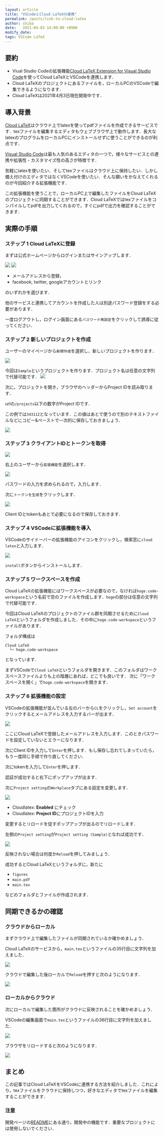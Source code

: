 ```yaml
---
layout: article
title: "VSCodeとCloud LaTeXの連携"
permalink: /posts/link-to-cloud-latex
author: shiba
date:   2021-04-03 14:00:00 +0900
modify_date: 
tags: VSCode LaTeX
---
```


## 要約

- Viual Studio Codeの拡張機能[Cloud LaTeX Extension for Visual Studio Code](https://github.com/cloudlatex-team/cloudlatex-vscode-extension)を使ってCloud LaTeXとVSCodeを連携します．
- Cloud LaTeXのプロジェクトにあるファイルを，ローカルPCのVSCodeで編集できるようになります．
- Cloud LaTeXは2021年4月3日現在開発中です．

## 導入背景

[Cloud LaTeX](https://cloudlatex.io/)はクラウド上でlatexを使ってpdfファイルを作成できるサービスです．texファイルを編集するエディタもウェブブラウザ上で動作します．長大なlatexのプログラムをローカルPCにインストールせずに使うことができるのが利点です．

[Visual Studio Code](https://azure.microsoft.com/ja-jp/products/visual-studio-code/)は最も人気のあるエディタの一つで，様々なサービスとの連携や拡張性・カスタマイズ性の高さが特徴です．

気軽にlatexを使いたい．そしてtexファイルはクラウド上に保持したい．しかし備え付けのエディタではなくVSCodeを使いたい．そんな願いをかなえてくれるのが今回紹介する拡張機能です．


この拡張機能を使うことで，ローカルPC上で編集したファイルをCloud LaTeXのプロジェクトに同期することができます．Cloud LaTeXではtexファイルをコンパイルしてpdfを出力してくれるので，すぐにpdfで出力を確認することができます．

## 実際の手順

### ステップ 1 Cloud LaTeXに登録

まずは公式ホームページからログインまたはサインアップします．

![](https://raw.githubusercontent.com/ynu-math/ynu-math.github.io/gh-pages/assets/images/topics/cloudlatex/cloud-latex-entry.png)
![](https://raw.githubusercontent.com/ynu-math/ynu-math.github.io/gh-pages/assets/images/topics/cloudlatex/cloud-latex-login.png)

- メールアドレスから登録，
- facebook, twitter, googleアカウントとリンク

のいずれかを選びます．

他のサービスと連携してアカウントを作成した人は別途パスワード登録をする必要があります．

一度ログアウトし，ログイン画面にある`パスワード再設定`をクリックして誘導に従ってください．

### ステップ 2 新しいプロジェクトを作成

ユーザーのマイページから`新規作成`を選択し，新しいプロジェクトを作ります．

![](https://raw.githubusercontent.com/ynu-math/ynu-math.github.io/gh-pages/assets/images/topics/cloudlatex/cloud-latex-new-project-button.png)

今回は`Sample`というプロジェクトを作ります．プロジェクト名は任意の文字列で代替可能です．
![](https://raw.githubusercontent.com/ynu-math/ynu-math.github.io/gh-pages/assets/images/topics/cloudlatex/cloud-latex-new-project.png)

次に，プロジェクトを開き，ブラウザのヘッダーからProject IDを読み取ります．

urlの`/projects`以下の数字がProject IDです．

この例では`343112`となっています．この値はあとで使うので別のテキストファイルなどにコピー&ペーストで一次的に保存しておきましょう．

![](https://raw.githubusercontent.com/ynu-math/ynu-math.github.io/gh-pages/assets/images/topics/cloudlatex/cloud-latex-project-url.png)

### ステップ 3 クライアントIDとトークンを取得

![](https://raw.githubusercontent.com/ynu-math/ynu-math.github.io/gh-pages/assets/images/topics/cloudlatex/cloud-latex-extention.png)

右上のユーザーから`拡張機能`を選択します．

![](https://raw.githubusercontent.com/ynu-math/ynu-math.github.io/gh-pages/assets/images/topics/cloudlatex/cloud-latex-generate-token.png)

パスワードの入力を求められるので，入力します．

次に`トークンを生成`をクリックします．

![](https://raw.githubusercontent.com/ynu-math/ynu-math.github.io/gh-pages/assets/images/topics/cloudlatex/cloud-latex-token.png)

Client IDとtokenもあとで必要になるので保存しておきます．


### ステップ 4 VSCodeに拡張機能を導入

VSCodeのサイドーバーの拡張機能のアイコンをクリックし，検索窓に`cloud latex`と入力します．

![](https://raw.githubusercontent.com/ynu-math/ynu-math.github.io/gh-pages/assets/images/topics/cloudlatex/cloud-latex-vscode-sidebar.png)


`install`ボタンからインストールします．

### ステップ 5 ワークスペースを作成

Cloud LaTeXの拡張機能にはワークスペースが必要なので，なければ`hoge.code-workspace`という名前で空のファイルを作成します．`hoge`の部分は任意の文字列で代替可能です．

今回はCloud LaTeXのプロジェクトのファイル群を同期させるために```Cloud LaTeX```というフォルダを作成しました．その中に`hoge.code-workspace`というファイルがあります．

フォルダ構成は
```
Cloud LaTeX
  └─ hoge.code-workspace
```
となっています．

まずVSCodeで`Cloud LaTeX`というフォルダを開きます．このフォルダはワークスペースファイルよりも上の階層にあれば，どこでも良いです．
次に「ワークスペースを開く」で`hoge.code-workspace`を開きます．

### ステップ 6 拡張機能の設定

VSCodeの拡張機能が並んでいる左のバーから`CL`をクリックし，`Set account`をクリックするとメールアドレスを入力するバーが出ます．

![](https://raw.githubusercontent.com/ynu-math/ynu-math.github.io/gh-pages/assets/images/topics/cloudlatex/cloud-latex-vscode-setting.png)


ここにCloud LaTeXで登録したメールアドレスを入力します．このときパスワードを設定していないとエラーになります．

次にClient IDを入力して`Enter`を押します．もし保存し忘れてしまっていたら，もう一度同じ手順で作り直してください．

次にtokenを入力して`Enter`を押します．

認証が成功すると右下にポップアップが出ます．

次に`Project setting`の`Workplace`タブにある設定を変更します．

![](https://raw.githubusercontent.com/ynu-math/ynu-math.github.io/gh-pages/assets/images/topics/cloudlatex/cloud-latex-vscode-projectsetting.png)

- Cloudlatex: **Enabled** にチェック
- Cloudlatex: **Project ID**にプロジェクトIDを入力

変更するとリロードを促すポップアップが出るのでリロードします．

左側の`Project setting`が`Project setting (Sample)`となれば成功です．

![](https://raw.githubusercontent.com/ynu-math/ynu-math.github.io/gh-pages/assets/images/topics/cloudlatex/cloud-latex-vscode-success.png)

反映されない場合は何度か`Reload`を押してみましょう．

成功するとCloud LaTeXというフォルダに，新たに

- `figures`
- `main.pdf`
- `main.tex`

などのフォルダとファイルが作成されます．

## 同期できるかの確認

### クラウドからローカル

まずクラウド上で編集したファイルが同期されているか確かめましょう．

Cloud LaTeXのサービスから，`main.tex`というファイルの35行目に文字列を加えました．

![](https://raw.githubusercontent.com/ynu-math/ynu-math.github.io/gh-pages/assets/images/topics/cloudlatex/cloud-latex-cloud-change.png)

クラウドで編集した後ローカルで`Reload`を押すと次のようになります．

![](https://raw.githubusercontent.com/ynu-math/ynu-math.github.io/gh-pages/assets/images/topics/cloudlatex/cloud-latex-cloud-check-2.png)

### ローカルからクラウド

次にローカルで編集した箇所がクラウドに反映されることを確かめましょう．

VSCodeの編集画面で`main.tex`というファイルの36行目に文字列を加えました．

![](https://raw.githubusercontent.com/ynu-math/ynu-math.github.io/gh-pages/assets/images/topics/cloudlatex/cloud-latex-local-change.png)

ブラウザをリロードすると次のようになります．

![](https://raw.githubusercontent.com/ynu-math/ynu-math.github.io/gh-pages/assets/images/topics/cloudlatex/cloud-latex-cloud-check.png)


## まとめ

この記事ではCloud LaTeXをVSCodeに連携する方法を紹介しました．これにより，texファイルをクラウドに保持しつつ，好きなエディタでtexファイルを編集することができます．

### 注意

開発ページの[README](https://github.com/cloudlatex-team/cloudlatex-vscode-extension/blob/master/docs/README_ja.md)にある通り，開発中の機能です．重要なプロジェクトには使用しないでください．
